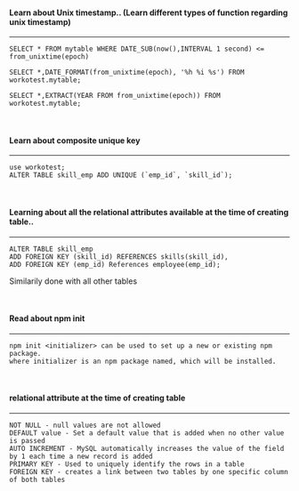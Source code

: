 #### Learn about Unix timestamp.. (Learn different types of function regarding unix timestamp)
***
```
SELECT * FROM mytable WHERE DATE_SUB(now(),INTERVAL 1 second) <= from_unixtime(epoch)
```
```
SELECT *,DATE_FORMAT(from_unixtime(epoch), '%h %i %s') FROM workotest.mytable;
```
```
SELECT *,EXTRACT(YEAR FROM from_unixtime(epoch)) FROM workotest.mytable;
```

<br/>

#### Learn about composite unique key
***
```
use workotest;
ALTER TABLE skill_emp ADD UNIQUE (`emp_id`, `skill_id`);
```

<br/>

#### Learning about all the relational attributes available at the time of creating table..
***
```
ALTER TABLE skill_emp
ADD FOREIGN KEY (skill_id) REFERENCES skills(skill_id),
ADD FOREIGN KEY (emp_id) References employee(emp_id);
```
Similarily done with all other tables 

<br/>

#### Read about npm init
***
```
npm init <initializer> can be used to set up a new or existing npm package.
where initializer is an npm package named, which will be installed.
```

<br/>

#### relational attribute at the time of creating table 
***
```
NOT NULL - null values are not allowed
DEFAULT value - Set a default value that is added when no other value is passed
AUTO INCREMENT - MySQL automatically increases the value of the field by 1 each time a new record is added
PRIMARY KEY - Used to uniquely identify the rows in a table
FOREIGN KEY - creates a link between two tables by one specific column of both tables
```

<br/>

